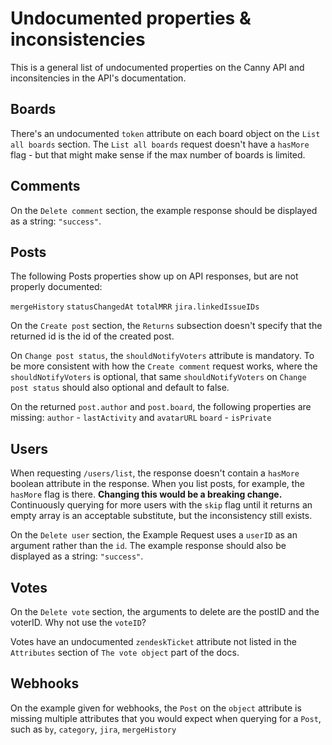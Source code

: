 # Undocumented properties & inconsistencies

This is a general list of undocumented properties on the Canny API and inconsitencies in the API's documentation.

## Boards

There's an undocumented `token` attribute on each board object on the `List all boards` section.
The `List all boards` request doesn't have a `hasMore` flag - but that might make sense if the max number of boards is limited.

## Comments

On the `Delete comment` section, the example response should be displayed as a string: `"success"`.

## Posts

The following Posts properties show up on API responses, but are not properly documented:

`mergeHistory`
`statusChangedAt`
`totalMRR`
`jira.linkedIssueIDs`

On the `Create post` section, the `Returns` subsection doesn't specify that the returned id is the id of the created post.

On `Change post status`, the `shouldNotifyVoters` attribute is mandatory. To be more consistent with how the `Create comment` request works, where the `shouldNotifyVoters` is optional, that same `shouldNotifyVoters` on `Change post status` should also optional and default to false.

On the returned `post.author` and `post.board`, the following properties are missing:
`author` - `lastActivity` and `avatarURL`
`board` - `isPrivate`

## Users

When requesting `/users/list`, the response doesn't contain a `hasMore` boolean attribute in the response. When you list posts, for example, the `hasMore` flag is there. **Changing this would be a breaking change.** Continuously querying for more users with the `skip` flag until it returns an empty array is an acceptable substitute, but the inconsistency still exists.

On the `Delete user` section, the Example Request uses a `userID` as an argument rather than the `id`. The example response should also be displayed as a string: `"success"`.

## Votes

On the `Delete vote` section, the arguments to delete are the postID and the voterID. Why not use the `voteID`?

Votes have an undocumented `zendeskTicket` attribute not listed in the `Attributes` section of `The vote object` part of the docs.

## Webhooks

On the example given for webhooks, the `Post` on the `object` attribute is missing multiple attributes that you would expect when querying for a `Post`, such as `by`, `category`, `jira`, `mergeHistory`
